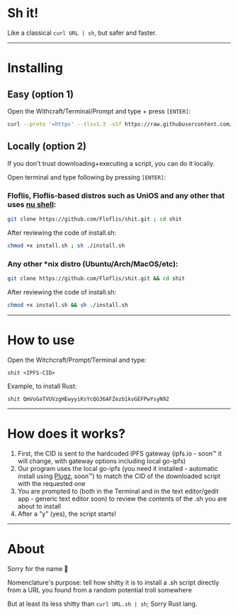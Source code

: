 # Sh it!

Like a classical `curl URL | sh`, but safer and faster.

----

# Installing

## Easy (option 1)

Open the Withcraft/Terminal/Prompt and type + press `[ENTER]`:

```sh
curl --proto '=https' --tlsv1.3 -sSf https://raw.githubusercontent.com/Floflis/shit/main/install.sh | sh
```

## Locally (option 2)

If you don't trust downloading+executing a script, you can do it locally.

Open terminal and type following by pressing `[ENTER]`:

### Floflis, Floflis-based distros such as UniOS and any other that uses [nu shell](https://github.com/nushell/nushell):
```sh
git clone https://github.com/Floflis/shit.git ; cd shit
```

After reviewing the code of install.sh:
```sh
chmod +x install.sh ; sh ./install.sh
```


### Any other *nix distro (Ubuntu/Arch/MacOS/etc):
```sh
git clone https://github.com/Floflis/shit.git && cd shit
```

After reviewing the code of install.sh:
```sh
chmod +x install.sh && sh ./install.sh
```

----

# How to use

Open the Witchcraft/Prompt/Terminal and type:

`shit <IPFS-CID>`

Example, to install Rust:

`shit QmVoGaTVUVzgHEwyyiKsYcQG36AFZezb1kvGEFPwYsyN92`

----

# How does it works?

1. First, the CID is sent to the hardcoded IPFS gateway (ipfs.io - soon™ it will change, with gateway options including local go-ipfs)
2. Our program uses the local go-ipfs (you need it installed - automatic install using [Plugz](https://github.com/Plasmmer/Plugz), soon™) to match the CID of the downloaded script with the requested one
3. You are prompted to (both in the Terminal and in the text editor/gedit app - generic text editor soon) to review the contents of the .sh you are about to install
4. After a "y" (yes), the script starts!


----

# About

Sorry for the name 💩

Nomenclature's purpose: tell how shitty it is to install a .sh script directly from a URL you found from a random potential troll somewhere

But at least its less shitty than `curl URL.sh | sh`; Sorry Rust lang.
